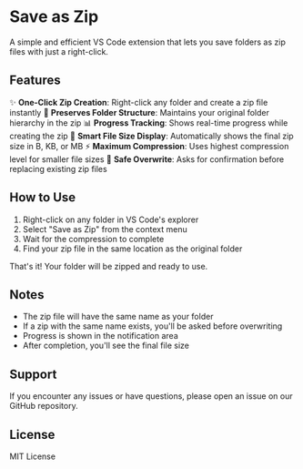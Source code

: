 # Save as Zip

A simple and efficient VS Code extension that lets you save folders as zip files with just a right-click.

## Features

✨ **One-Click Zip Creation**: Right-click any folder and create a zip file instantly
📁 **Preserves Folder Structure**: Maintains your original folder hierarchy in the zip
📊 **Progress Tracking**: Shows real-time progress while creating the zip
💾 **Smart File Size Display**: Automatically shows the final zip size in B, KB, or MB
⚡ **Maximum Compression**: Uses highest compression level for smaller file sizes
🔄 **Safe Overwrite**: Asks for confirmation before replacing existing zip files

## How to Use

1. Right-click on any folder in VS Code's explorer
2. Select "Save as Zip" from the context menu
3. Wait for the compression to complete
4. Find your zip file in the same location as the original folder

That's it! Your folder will be zipped and ready to use.

## Notes

- The zip file will have the same name as your folder
- If a zip with the same name exists, you'll be asked before overwriting
- Progress is shown in the notification area
- After completion, you'll see the final file size

## Support

If you encounter any issues or have questions, please open an issue on our GitHub repository.

## License

MIT License